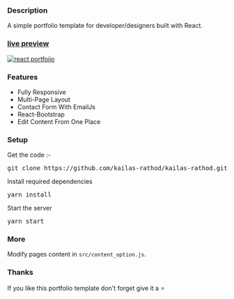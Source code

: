 
### Description

A simple portfolio template for developer/designers built with React. 

### [live preview](https://kailas-rathod.github.io/)

[![react portfoiio](src/assets/images/react%20portfolio%20gif.gif)](https://kailas-rathod.github.io/)

### Features

- Fully Responsive
- Multi-Page Layout
- Contact Form With EmailJs
- React-Bootstrap
- Edit Content From One Place

### Setup

Get the code :-

<pre>git clone https://github.com/kailas-rathod/kailas-rathod.github.io.git</pre>
 
Install required dependencies

<pre>yarn install</pre>


Start the server

<pre>yarn start</pre>

### More

Modify pages content in  `src/content_option.js`.

### Thanks

If you like this portfolio template don't forget give it a ⭐ 
